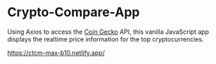 # Crypto-Compare-App

Using Axios to access the <a href='https://www.coingecko.com/en'>Coin Gecko<a> API, this vanilla JavaScript app displays the realtime price information for the top cryptocurrencies. 

https://ctcm-max-b10.netlify.app/
